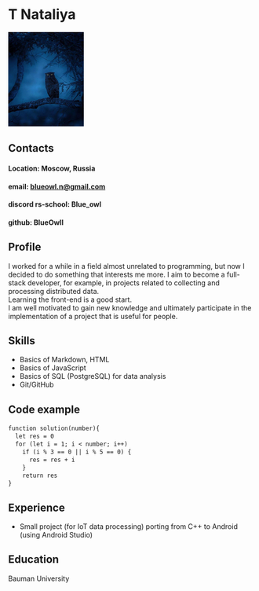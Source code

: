 # T Nataliya
![Alt-текст](/img/ava_small.png "Подпись")
## Contacts
#### Location: Moscow, Russia
#### email: blueowl.n@gmail.com
#### discord rs-school: Blue_owl
#### github: BlueOwll

## Profile
I worked for a while in a field almost unrelated to programming, but now I decided to do something that interests me more. I aim to become a full-stack developer, for example, in projects related to collecting and processing distributed data.  
Learning the front-end is a good start.   
I am well motivated to gain new knowledge and ultimately participate in the implementation of a project that is useful for people.

## Skills
* Basics of Markdown, HTML
* Basics of JavaScript
* Basics of SQL (PostgreSQL) for data analysis
* Git/GitHub

## Code example
```
function solution(number){
  let res = 0
  for (let i = 1; i < number; i++)
    if (i % 3 == 0 || i % 5 == 0) {
      res = res + i
    }
    return res
}
```

## Experience
* Small project (for IoT data processing) porting from C++ to Android (using Android Studio)

## Education 
Bauman University